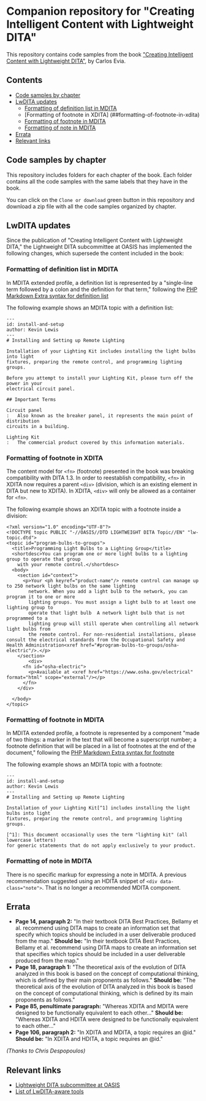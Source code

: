 # Companion repository for "Creating Intelligent Content with Lightweight DITA"

This repository contains code samples from the book ["Creating Intelligent Content with Lightweight DITA"](https://www.routledge.com/Creating-Intelligent-Content-with-Lightweight-DITA/Evia/p/book/9780815393825), by Carlos Evia.

## Contents

* [Code samples by chapter](#code-samples-by-chapter)
* [LwDITA updates](#lwdita-updates)
  - [Formatting of definition list in MDITA](#formatting-of-definition-list-in-mdita)
  - [Formatting of footnote in XDITA] (##formatting-of-footnote-in-xdita)
  - [Formatting of footnote in MDITA](#formatting-of-footnote-in-mdita)
  - [Formatting of note in MDITA](#formatting-of-note-in-mdita)
* [Errata](#errata)
* [Relevant links](#relevant-links)

## Code samples by chapter

This repository includes folders for each chapter of the book. Each folder contains all the code samples with the same labels that they have in the book.

You can click on the `Clone or download` green button in this repository and download a zip file with all the code samples organized by chapter.

## LwDITA updates

Since the publication of "Creating Intelligent Content with Lightweight DITA," the Lightweight DITA subcommittee at OASIS has implemented the following changes, which supersede the content included in the book:

### Formatting of definition list in MDITA

In MDITA extended profile, a definition list is represented by a "single-line term followed by a colon and the definition for that term," following the [PHP Markdown Extra syntax for definition list](https://michelf.ca/projects/php-markdown/extra/#def-list)

The following example shows an MDITA topic with a definition list:

```
---
id: install-and-setup
author: Kevin Lewis
---
# Installing and Setting up Remote Lighting

Installation of your Lighting Kit includes installing the light bulbs into light
fixtures, preparing the remote control, and programming lighting groups.

Before you attempt to install your Lighting Kit, please turn off the power in your
electrical circuit panel.

## Important Terms

Circuit panel
:   Also known as the breaker panel, it represents the main point of distribution
circuits in a building.

Lighting Kit
:   The commercial product covered by this information materials.
```

### Formatting of footnote in XDITA

The content model for `<fn>` (footnote) presented in the book was breaking compatibility with DITA 1.3. In order to reestablish compatibility, `<fn>` in XDITA now requires a parent `<div>` (division, which is an existing element in DITA but new to XDITA). In XDITA, `<div>` will only be allowed as a container for `<fn>`. 

The following example shows an XDITA topic with a footnote inside a division:

```
<?xml version="1.0" encoding="UTF-8"?>
<!DOCTYPE topic PUBLIC "-//OASIS//DTD LIGHTWEIGHT DITA Topic//EN" "lw-topic.dtd">
<topic id="program-bulbs-to-groups">
  <title>Programming Light Bulbs to a Lighting Group</title>
  <shortdesc>You can program one or more light bulbs to a lighting group to operate that group
    with your remote control.</shortdesc>
  <body>
    <section id="context">
      <p>Your <ph keyref="product-name"/> remote control can manage up to 250 network light bulbs on the same lighting
        network. When you add a light bulb to the network, you can program it to one or more
        lighting groups. You must assign a light bulb to at least one lighting group to
        operate that light bulb  A network light bulb that is not programmed to a
        lighting group will still operate when controlling all network light bulbs from
        the remote control. For non-residential installations, please consult the electrical standards from the Occupational Safety and Health Administration<xref href="#program-bulbs-to-groups/osha-electric"/>.</p>
    </section>
        <div>
      <fn id="osha-electric">
        <p>Available at <xref href="https://www.osha.gov/electrical" format="html" scope="external"/></p>
      </fn>
    </div>
    
  </body>
</topic>
```


### Formatting of footnote in MDITA

In MDITA extended profile, a footnote is represented by a component "made of two things: a marker in the text that will become a superscript number; a footnote definition that will be placed in a list of footnotes at the end of the document," following the [PHP Markdown Extra syntax for footnote](https://michelf.ca/projects/php-markdown/extra/#footnotes)

The following example shows an MDITA topic with a footnote:

```
---
id: install-and-setup
author: Kevin Lewis
---
# Installing and Setting up Remote Lighting

Installation of your Lighting Kit[^1] includes installing the light bulbs into light
fixtures, preparing the remote control, and programming lighting groups.

[^1]: This document occasionally uses the term "lighting kit" (all lowercase letters)
for generic statements that do not apply exclusively to your product.

```

### Formatting of note in MDITA

There is no specific markup for expressing a note in MDITA. A previous recommendation suggested using an HDITA snippet of `<div data-
class="note">`. That is no longer a recommended MDITA component.

## Errata

* **Page 14, paragraph 2:** "In their textbook DITA Best Practices, Bellamy et al. recommend using DITA maps to create an information set that specify which topics should be included in a user deliverable produced from the map." **Should be:** "In their textbook DITA Best Practices, Bellamy et al. recommend using DITA maps to create an information set that specifies which topics should be included in a user deliverable produced from the map."
* **Page 18, paragraph 1:** "The theoretical axis of the evolution of DITA analyzed in this book is based on the concept of computational thinking, which is defined by their main proponents as follows." **Should be:** "The theoretical axis of the evolution of DITA analyzed in this book is based on the concept of computational thinking, which is defined by its main proponents as follows."
* **Page 85, penultimate paragraph:** "Whereas XDITA and MDITA were designed to be functionally equivalent to each other..." **Should be:** "Whereas XDITA and HDITA were designed to be functionally equivalent to each other..."
* **Page 106, paragraph 2:** "In XDITA and MDITA, a topic requires an @id." **Should be:** "In XDITA and HDITA, a topic requires an @id." 

*(Thanks to Chris Despopoulos)*


## Relevant links

- [Lightweight DITA subcommittee at OASIS](https://www.oasis-open.org/committees/tc_home.php?wg_abbrev=dita-lightweight-dita)
- [List of LwDITA-aware tools](https://wiki.oasis-open.org/dita/LightweightDITASubcommittee/lwditatools)
